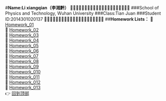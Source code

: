 #**Name:Li xiangqian（李湘黔）**
:dolphin::dolphin::dolphin::dolphin::dolphin::dolphin::dolphin::dolphin::dolphin::dolphin::dolphin::dolphin::dolphin::dolphin::dolphin::dolphin::dolphin::dolphin::dolphin::dolphin::dolphin:
###School of Physics and Technology, Wuhan University
###Class:Tian Juan
###Student ID:2014301020137
:dolphin::dolphin::dolphin::dolphin::dolphin::dolphin::dolphin::dolphin::dolphin::dolphin::dolphin::dolphin::dolphin::dolphin::dolphin::dolphin::dolphin::dolphin::dolphin::dolphin::dolphin:
##**Homework Lists：**
:paperclip: [Homework_01](https://github.com/kolir/compuational_physics_N2014301020137/blob/master/Exercise_01.md "Finished")<br>
:paperclip: [Homework_02]( https://github.com/kolir/compuational_physics_N2014301020137/blob/master/Chapter-1/Exercise_02.md "Finished")<br>
:paperclip: [Homework_03]( "nope")<br>
:paperclip: [Homework_04]( "nope")<br>
:paperclip: [Homework_05]( "nope")<br>
:paperclip: [Homework_06]( "nope")<br>
:paperclip: [Homework_07]( "nope")<br>
:paperclip: [Homework_08]( "nope")<br>
:paperclip: [Homework_09]( "nope")<br>
:paperclip: [Homework_010]( "nope")<br>
:paperclip: [Homework_011]( "nope")<br>
:paperclip: [Homework_012]( "nope")<br>
:paperclip: [Homework_013]( "nope")<br>
:point_right: [回到顶部](#readme) 

